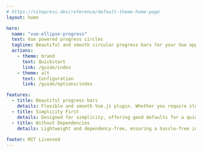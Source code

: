 ```yaml
---
# https://vitepress.dev/reference/default-theme-home-page
layout: home

hero:
  name: "vue-ellipse-progress"
  text: Vue powered progress circles
  tagline: Beautiful and smooth circular progress bars for your Vue app
  actions:
    - theme: brand
      text: Quickstart
      link: /guide/index
    - theme: alt
      text: Configuration
      link: /guide/options/index

features:
  - title: Beautiful progress bars
    details: Flexible and smooth Vue.js plugin. Whether you require sleek progress bars, stylish loading spinners, or even go beyond circles, the plugin has you covered
  - title: Simplicity First
    details: Designed for simplicity, offering good defaults for a quick start and equipped with flexible configuration options
  - title: Without Dependencies
    details: Lightweight and dependency-free, ensuring a hassle-free integration into your Vue application
    
footer: MIT Licensed
---
```


